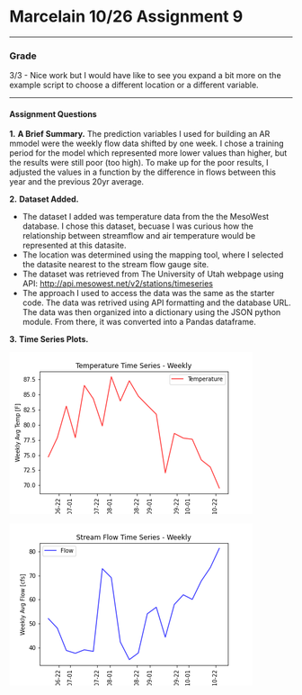 # Marcelain 10/26 Assignment 9

___
### Grade
3/3 - Nice work but I would have like to see you expand a bit more on the example script to choose a different location or a different variable. 

___

#### Assignment Questions

__1.__ **A Brief Summary.**
The prediction variables I used for building an AR mmodel were the weekly flow data shifted by one week.  I chose a training period for
the model which represented more lower values than higher, but the results were still poor (too high).  To make up for the poor results, I
adjusted the values in a function by the difference in flows between this year and the previous 20yr average.

__2.__ **Dataset Added.**  
- The dataset I added was temperature data from the the MesoWest database.  I chose this dataset, becuase I was curious how the relationship
between streamflow and air temperature would be represented at this datasite.
- The location was determined using the mapping tool, where I selected the datasite nearest to the stream flow gauge site.
- The dataset was retrieved from The University of Utah webpage using API: http://api.mesowest.net/v2/stations/timeseries
- The approach I used to access the data was the same as the starter code.  The data was retrived using API formatting and the database
URL. The data was then organized into a dictionary using the JSON python module.  From there, it was converted into a Pandas dataframe.

__3.__ **Time Series Plots.**  

![](assets/marcelain_HW9-cdc0796b.png)

![](assets/marcelain_HW9-c9f874dc.png)
